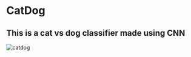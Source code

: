# CatDog

<h2>This is a cat vs dog classifier made using CNN</h2>


![catdog](https://user-images.githubusercontent.com/56645508/94912192-ed85c480-04c4-11eb-8aa8-414e7a0e99a7.png)
